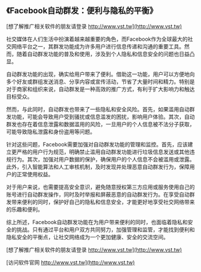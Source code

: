 ## **《Facebook自动群发：便利与隐私的平衡》**

[想了解推广相关软件的朋友请登录 http://www.vst.tw](http://www.vst.tw)

社交媒体在人们生活中扮演着越来越重要的角色，而Facebook作为全球最大的社交网络平台之一，其群发功能成为许多用户进行信息传递和沟通的重要工具。然而，随着自动群发功能的普及和使用，涉及到个人隐私和信息安全的问题也日益凸显。

自动群发功能的出现，确实给用户带来了便利。借助这一功能，用户可以方便地向多个好友或群组发送消息、分享内容或宣传活动，节省了大量时间和精力。特别是对于商家和组织来说，自动群发是一种高效的推广方式，有利于扩大影响力和触达目标受众。

然而，与此同时，自动群发也带来了一些隐私和安全风险。首先，如果滥用自动群发功能，可能会导致用户受到骚扰或信息滥发的困扰，影响用户体验。其次，自动群发也存在着信息泄露和数据滥用的风险，一旦用户的个人信息被不法分子获取，可能导致隐私泄露和身份盗用等问题。

针对这些问题，Facebook需要加强对自动群发功能的管理和监控。首先，应该建立更严格的用户行为规范，明确禁止滥用自动群发功能进行垃圾信息发送或其他违规行为。其次，加强对用户数据的保护，确保用户的个人信息不会被滥用或泄露。此外，引入智能算法和人工审核机制，及时发现并处理恶意自动群发行为，保障用户的正常使用权益。

对于用户来说，也需要提高安全意识，避免随意授权第三方应用或服务使用自己的账号进行自动群发操作，同时及时举报和屏蔽恶意的自动群发行为。在享受自动群发带来便利的同时，保护好自己的隐私和信息安全，才能更好地享受社交网络带来的乐趣和便利。

综上所述，Facebook自动群发功能在为用户带来便利的同时，也面临着隐私和安全的挑战。只有通过平台和用户双方共同努力，加强管理和监管，才能找到便利和隐私安全的平衡点，让社交网络成为一个更加健康、安全的交流空间。

[想了解推广相关软件的朋友请登录 http://www.vst.tw](http://www.vst.tw)


[访问软件官网 http://www.vst.tw](http://www.vst.tw)
